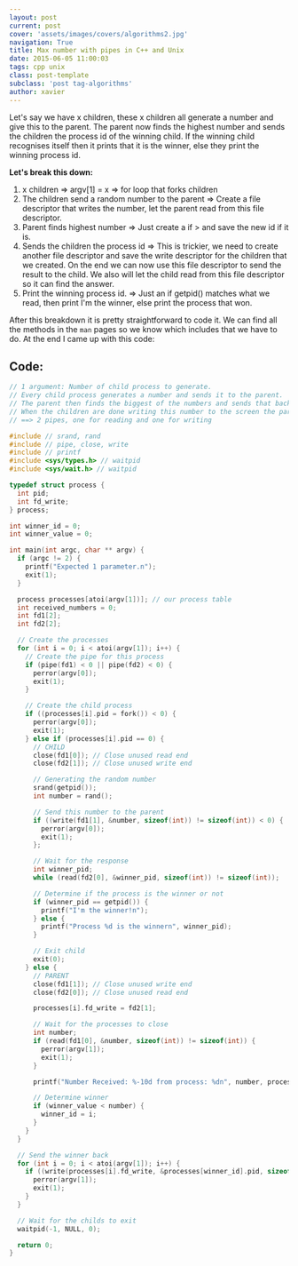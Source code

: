 ```yaml
---
layout: post
current: post
cover: 'assets/images/covers/algorithms2.jpg'
navigation: True
title: Max number with pipes in C++ and Unix
date: 2015-06-05 11:00:03
tags: cpp unix
class: post-template
subclass: 'post tag-algorithms'
author: xavier
---
```


Let's say we have x children, these x children all generate a number and give this to the parent. The parent now finds the highest number and sends the children the process id of the winning child. If the winning child recognises itself then it prints that it is the winner, else they print the winning process id.

**Let's break this down:**

1. x children ⇒ argv[1] = x ⇒ for loop that forks children
2. The children send a random number to the parent ⇒ Create a file descriptor that writes the number, let the parent read from this file descriptor.
3. Parent finds highest number ⇒ Just create a if > and save the new id if it is.
4. Sends the children the process id ⇒ This is trickier, we need to create another file descriptor and save the write descriptor for the children that we created. On the end we can now use this file descriptor to send the result to the child. We also will let the child read from this file descriptor so it can find the answer.
5. Print the winning process id. ⇒ Just an if getpid() matches what we read, then print I'm the winner, else print the process that won.

After this breakdown it is pretty straightforward to code it. We can find all the methods in the `man` pages so we know which includes that we have to do. At the end I came up with this code:

## Code:

```c
// 1 argument: Number of child process to generate.
// Every child process generates a number and sends it to the parent.
// The parent then finds the biggest of the numbers and sends that back to the children
// When the children are done writing this number to the screen the parent exits.
// ==> 2 pipes, one for reading and one for writing

#include // srand, rand
#include // pipe, close, write
#include // printf
#include <sys/types.h> // waitpid
#include <sys/wait.h> // waitpid

typedef struct process {
  int pid;
  int fd_write;
} process;

int winner_id = 0;
int winner_value = 0;

int main(int argc, char ** argv) {
  if (argc != 2) {
    printf("Expected 1 parameter.n");
    exit(1);
  }

  process processes[atoi(argv[1])]; // our process table
  int received_numbers = 0;
  int fd1[2];
  int fd2[2];

  // Create the processes
  for (int i = 0; i < atoi(argv[1]); i++) {
    // Create the pipe for this process
    if (pipe(fd1) < 0 || pipe(fd2) < 0) {
      perror(argv[0]);
      exit(1);
    }

    // Create the child process
    if ((processes[i].pid = fork()) < 0) {
      perror(argv[0]);
      exit(1);
    } else if (processes[i].pid == 0) {
      // CHILD
      close(fd1[0]); // Close unused read end
      close(fd2[1]); // Close unused write end

      // Generating the random number
      srand(getpid());
      int number = rand();

      // Send this number to the parent
      if ((write(fd1[1], &number, sizeof(int)) != sizeof(int)) < 0) {
        perror(argv[0]);
        exit(1);
      };

      // Wait for the response
      int winner_pid;
      while (read(fd2[0], &winner_pid, sizeof(int)) != sizeof(int));

      // Determine if the process is the winner or not
      if (winner_pid == getpid()) {
        printf("I'm the winner!n");
      } else {
        printf("Process %d is the winnern", winner_pid);
      }

      // Exit child
      exit(0);
    } else {
      // PARENT
      close(fd1[1]); // Close unused write end
      close(fd2[0]); // Close unused read end

      processes[i].fd_write = fd2[1];

      // Wait for the processes to close
      int number;
      if (read(fd1[0], &number, sizeof(int)) != sizeof(int)) {
        perror(argv[1]);
        exit(1);
      }

      printf("Number Received: %-10d from process: %dn", number, processes[i].pid);

      // Determine winner
      if (winner_value < number) {
        winner_id = i;
      }
    }
  }

  // Send the winner back
  for (int i = 0; i < atoi(argv[1]); i++) {
    if ((write(processes[i].fd_write, &processes[winner_id].pid, sizeof(int)) != sizeof(int)) < 0) {
      perror(argv[1]);
      exit(1);
    }
  }

  // Wait for the childs to exit
  waitpid(-1, NULL, 0);

  return 0;
}
```
